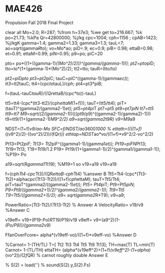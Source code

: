 # MAE426
Propulsion Fall 2018 Final Project

clear all
Mo=2.0;
R=287;
%from
h=37e3;
%we get
to=216.667; %k
po=21.73; %kPa
Qr=42800000; %j/kg
cpc=1004;
cph=1156 ;
cpAB=1423; %j/kgK
gamma=1.4;
gamma2=1.33;
gamma3=1.3;
tauL=7;
ao=sqrt(gamma*R*to);
vo=Mo*ao;
piD=.9;
ec=0.9;
piB= 0.98;
ettaB=0.98;
et=0.91;
ettaM=0.99;
piN=0.95;
p9=po;
piC=20

pto= po*((1+((gamma-1)*((Mo^2)/2)))^(gamma/(gamma-1)));
pt2=pto*piD;
tto=to*(1+(gamma-1)*(Mo^2)/2);
tt2=tto;
tauR=(tto/to)

pt2=piD*pto
pt3=pt2*piC;
tauC=piC^((gamma-1)/(gamma*ec));    
tt3=tt2*tauC;
tt4=(cpc*to*tauL)/cph;
pt4=pt3*piB;

f=(tauL-tauC*tauR)/((Qr*ettaB/(cpc*to))-tauL)

tt5=tt4-(cpc*(tt3-tt2)/(cph*ettaM*(1+f)));
tauT=(tt5/tt4);
piT=(tauT)^(gamma2/(gamma2-1)*et);
pt5=pt4*piT
pt7=pt5
pt9=pt7*piN
tt7=tt5
tt9=tt7
M9=sqrt((2/(gamma2-1))*(((pt9/p9)^((gamma2-1)/gamma2)-1)))
t9=tt9/(1+(gamma2-1)*M9^2/2)
a9=sqrt(gamma2*t9*R)
v9=M9*a9

NDST=(1+f)*v9/ao-Mo
SFC=f/NDST/ao*3600*1000 %
ettath=((((1+f)*((v9^2)/2)-((vo^2)/2))/(f*Qr)))
ethtap=NDST*ao*vo/((1+f)*v9^2/2-vo^2/2)


Pt13=Pt2*piF;
Tt13= Tt2*piF^((gamma1-1)/(gamma1*et));
Pt19=piFN*Pt13;
Tt19=Tt13;
T19=Tt19/1.2
P19= Pt19/(1+(gamma1-1)/2)^(gamma1/(gamma1-1));
%P19> Po

a19=sqrt(R*gamma1*Tt19);
%M19=1 so v19=a19
v19=a19

f=(cph*Tt4-cpc*Tt3)/(QR*ettaB-cph*Tt4) %answer B
Tt5=Tt4-(cpc*(Tt3-Tt2)+alpha*cpc*(Tt13-Tt2))/((1+f)*cph*ettaM);
tauT=Tt5/Tt4;
piT=tauT^(gamma2/((gamma2-1)*et));
Pt5= Pt4*piT;
Pt9=Pt5*piN;
P9=Pt9/((gamma2+1)/2)^(gamma2/(gamma2-1));
Tt9=Tt5
T9=Tt5/((gamma2+1)/2);
a9= sqrt(gamma2*R*T9);
v9=a9;

PowerRatio=(Tt3-Tt2)/(Tt13-Tt2) % Answer A
VelocityRatio= v19/v9 %Answer C

v19eff= v19+(P19-Po)*R*T19/P19/v19
v9eff= v9+(a9^2)*(1-(Po/P9))/(gamma2*v9)

FfanOverFcore= alpha*(v19eff-vo)/((1+f)*v9eff-vo) %Answer D


%Carnot= 1-(TH/TL)
T=[ Tt2 Tt3 Tt4 Tt5 Tt9 Tt13];
TH=max(T)
TL=min(T)
Carnot= 1-(TL/TH)
ettaTH= (alpha*(v19eff^2)+(1+f)*(v9eff^2)-(1+alpha)*(vo^2))/(2*f*QR) 
% carnot roughly double Answer E



% S(2) = load('')
% sound(S(2).y,S(2).Fs)

